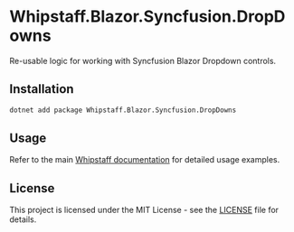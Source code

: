 # Whipstaff.Blazor.Syncfusion.DropDowns

Re-usable logic for working with Syncfusion Blazor Dropdown controls.

## Installation

```bash
dotnet add package Whipstaff.Blazor.Syncfusion.DropDowns
```

## Usage

Refer to the main [Whipstaff documentation](https://github.com/dpvreony/whipstaff) for detailed usage examples.

## License

This project is licensed under the MIT License - see the [LICENSE](https://github.com/dpvreony/whipstaff/blob/main/LICENSE) file for details.
